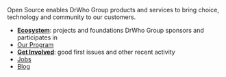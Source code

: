 Open Source enables DrWho Group products and services to bring choice, technology and community to our customers.
- **[Ecosystem](https://drwholabs.pages.dev/)**: projects and foundations DrWho Group sponsors and participates in
- [Our Program](https://drwholabs.pages.dev/)
- **[Get Involved](https://drwholabs.pages.dev/)**: good first issues and other recent activity
- [Jobs](https://drwholabs.pages.dev/)
- [Blog](https://drwholabs.pages.dev/)
